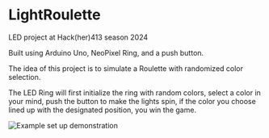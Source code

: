 # LightRoulette
LED project at Hack(her)413 season 2024

Built using Arduino Uno, NeoPixel Ring, and a push button.

The idea of this project is to simulate a Roulette with randomized color selection.

The LED Ring will first initialize the ring with random colors, select a color in your mind, push the button to make the lights spin, if the color you choose lined up with the designated position, you win the game.

![Example set up demonstration](https://github.com/wLMEB/LightRoulette/blob/main/Set%20Up.heic)
